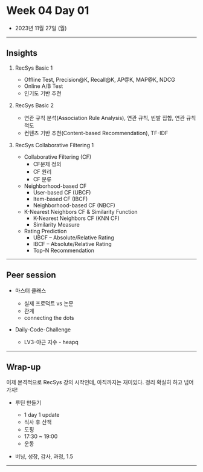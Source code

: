 # Week 04 Day 01

- 2023년 11월 27일 (월)

---

## Insights

1) RecSys Basic 1

    - Offline Test, Precision@K, Recall@K, AP@K, MAP@K, NDCG
    - Online A/B Test
    - 인기도 기반 추천
    
2) RecSys Basic 2

    - 연관 규칙 분석(Association Rule Analysis), 연관 규칙, 빈발 집합, 연관 규칙 척도
    - 컨텐츠 기반 추천(Content-based Recommendation), TF-IDF

3)  RecSys Collaborative Filtering 1

    - Collaborative Filtering (CF)
        - CF문제 정의
        - CF 원리
        - CF 분류
    - Neighborhood-based CF
        - User-based CF (UBCF)
        - Item-based CF (IBCF)
        - Neighborhood-based CF (NBCF)
    - K-Nearest Neighbors CF & Similarity Function
        - K-Nearest Neighbors CF (KNN CF)
        - Similarity Measure
    - Rating Prediction
        - UBCF – Absolute/Relative Rating
        - IBCF – Absolute/Relative Rating
        - Top-N Recommendation

---

## Peer session

- 마스터 클래스
    - 실제 프로덕트 vs 논문
    - 관계
    - connecting the dots

- Daily-Code-Challenge
    - LV3-야근 지수 - heapq

---

## Wrap-up

이제 본격적으로 RecSys 강의 시작인데, 아직까지는 재미있다.
정리 확실히 하고 넘어가자!

- 루틴 만들기
    - 1 day 1 update
    - 식사 후 산책
    - 도핑
    - 17:30 ~ 19:00 
    - 운동

- 버닝, 성장, 감사, 과정, 1.5

---
